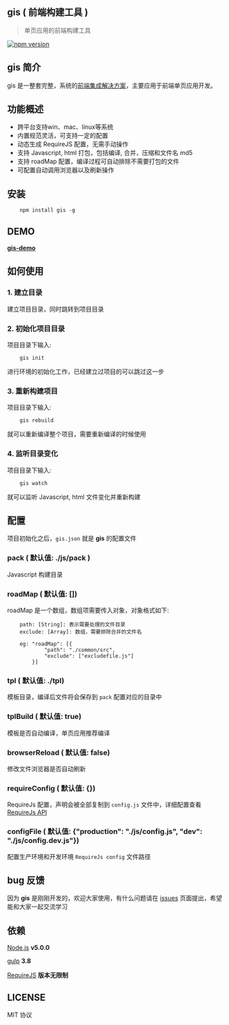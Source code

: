 ## gis ( 前端构建工具 )

> 单页应用的前端构建工具

[![npm version](https://badge.fury.io/js/gis.svg)](https://badge.fury.io/js/gis)

## gis 简介

gis 是一整套完整，系统的[前端集成解决方案](https://en.wikipedia.org/wiki/Enterprise_application_integration)，主要应用于前端单页应用开发。

## 功能概述

* 跨平台支持win、mac、linux等系统
* 内置规范灵活，可支持一定的配置
* 动态生成 RequireJS 配置，无需手动操作
* 支持 Javascript, html 打包，包括编译, 合并，压缩和文件名 md5
* 支持 roadMap 配置，编译过程可自动排除不需要打包的文件
* 可配置自动调用浏览器以及刷新操作

## 安装

```
	npm install gis -g
```

## DEMO

**[gis-demo](https://github.com/JackieLin/gis-demo)**

## 如何使用

### 1. 建立目录
建立项目目录，同时跳转到项目目录

### 2. 初始化项目目录
项目目录下输入: 

```
	gis init
```

进行环境的初始化工作，已经建立过项目的可以跳过这一步

### 3. 重新构建项目
项目目录下输入: 

```
	gis rebuild
```

就可以重新编译整个项目，需要重新编译的时候使用

### 4. 监听目录变化
项目目录下输入: 

```
	gis watch
```

就可以监听 Javascript, html 文件变化并重新构建

## 配置
项目初始化之后，```gis.json``` 就是 **gis** 的配置文件

### pack ( 默认值: ./js/pack )
Javascript 构建目录

### roadMap ( 默认值: [])
roadMap 是一个数组，数组项需要传入对象，对象格式如下: 

```
	path: [String]: 表示需要处理的文件目录
	exclude: [Array]: 数组，需要排除合并的文件名
	
	eg: "roadMap": [{
	        "path": "./common/src",
            "exclude": ["excludefile.js"]
		}]
```

### tpl ( 默认值: ./tpl)
模板目录，编译后文件将会保存到 ```pack``` 配置对应的目录中

### tplBuild ( 默认值: true)
模板是否自动编译，单页应用推荐编译

### browserReload ( 默认值: false)
修改文件浏览器是否自动刷新

### requireConfig ( 默认值: {})
RequireJs 配置，声明会被全部复制到 ```config.js``` 文件中，详细配置查看 [RequireJs API](http://requirejs.org/)

### configFile ( 默认值: {"production": "./js/config.js", "dev": "./js/config.dev.js"})
配置生产环境和开发环境 ```RequireJs config``` 文件路径


## bug 反馈
因为 **gis** 是刚刚开发的，欢迎大家使用，有什么问题请在 [issues](https://github.com/JackieLin/gis/issues) 页面提出，希望能和大家一起交流学习

## 依赖

[Node.js](https://nodejs.org/en/)  **v5.0.0**

[gulp](http://gulpjs.com/)  **3.8**

[RequireJS](http://requirejs.org/)  **版本无限制**


## LICENSE
MIT 协议
